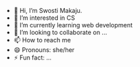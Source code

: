 - 👋 Hi, I’m Swosti Makaju.
- 👀 I’m interested in CS
- 🌱 I’m currently learning web development
- 💞️ I’m looking to collaborate on ...
- 📫 How to reach me 
- 😄 Pronouns: she/her
- ⚡ Fun fact: ...

<!---
Swosti-Makaju/Swosti-Makaju is a ✨ special ✨ repository because its `README.md` (this file) appears on your GitHub profile.
You can click the Preview link to take a look at your changes.
--->

